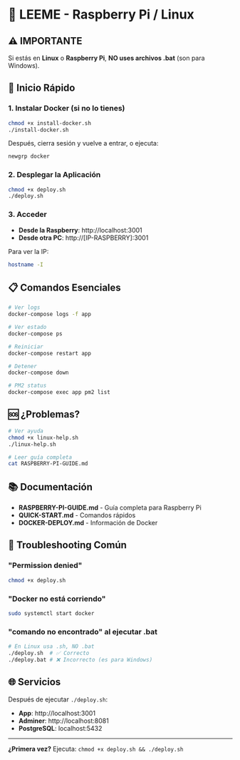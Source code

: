 # 🍓 LEEME - Raspberry Pi / Linux

## ⚠️ IMPORTANTE

Si estás en **Linux** o **Raspberry Pi**, **NO uses archivos .bat** (son para Windows).

## 🚀 Inicio Rápido

### 1. Instalar Docker (si no lo tienes)

```bash
chmod +x install-docker.sh
./install-docker.sh
```

Después, cierra sesión y vuelve a entrar, o ejecuta:

```bash
newgrp docker
```

### 2. Desplegar la Aplicación

```bash
chmod +x deploy.sh
./deploy.sh
```

### 3. Acceder

- **Desde la Raspberry**: http://localhost:3001
- **Desde otra PC**: http://[IP-RASPBERRY]:3001

Para ver la IP:

```bash
hostname -I
```

## 📋 Comandos Esenciales

```bash
# Ver logs
docker-compose logs -f app

# Ver estado
docker-compose ps

# Reiniciar
docker-compose restart app

# Detener
docker-compose down

# PM2 status
docker-compose exec app pm2 list
```

## 🆘 ¿Problemas?

```bash
# Ver ayuda
chmod +x linux-help.sh
./linux-help.sh

# Leer guía completa
cat RASPBERRY-PI-GUIDE.md
```

## 📚 Documentación

- **RASPBERRY-PI-GUIDE.md** - Guía completa para Raspberry Pi
- **QUICK-START.md** - Comandos rápidos
- **DOCKER-DEPLOY.md** - Información de Docker

## 🔧 Troubleshooting Común

### "Permission denied"

```bash
chmod +x deploy.sh
```

### "Docker no está corriendo"

```bash
sudo systemctl start docker
```

### "comando no encontrado" al ejecutar .bat

```bash
# En Linux usa .sh, NO .bat
./deploy.sh  # ✅ Correcto
./deploy.bat # ❌ Incorrecto (es para Windows)
```

## 🌐 Servicios

Después de ejecutar `./deploy.sh`:

- **App**: http://localhost:3001
- **Adminer**: http://localhost:8081
- **PostgreSQL**: localhost:5432

---

**¿Primera vez?** Ejecuta: `chmod +x deploy.sh && ./deploy.sh`
